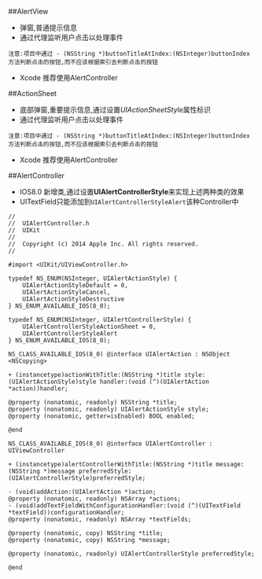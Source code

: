 ##AlertView
- 弹窗,普通提示信息
- 通过代理监听用户点击以处理事件

`注意:项目中通过 - (NSString *)buttonTitleAtIndex:(NSInteger)buttonIndex 方法判断点击的按钮,而不应该根据索引去判断点击的按钮`

- Xcode 推荐使用AlertController 

##ActionSheet
- 底部弹窗,重要提示信息,通过设置*UIActionSheetStyle*属性标识
- 通过代理监听用户点击以处理事件

`注意:项目中通过 - (NSString *)buttonTitleAtIndex:(NSInteger)buttonIndex 方法判断点击的按钮,而不应该根据索引去判断点击的按钮`

- Xcode 推荐使用AlertController 

##AlertController
- IOS8.0 新增类,通过设置**UIAlertControllerStyle**来实现上述两种类的效果
- UITextField只能添加到`UIAlertControllerStyleAlert`该种Controller中

```
//
//  UIAlertController.h
//  UIKit
//
//  Copyright (c) 2014 Apple Inc. All rights reserved.
//

#import <UIKit/UIViewController.h>

typedef NS_ENUM(NSInteger, UIAlertActionStyle) {
    UIAlertActionStyleDefault = 0,
    UIAlertActionStyleCancel,
    UIAlertActionStyleDestructive
} NS_ENUM_AVAILABLE_IOS(8_0);

typedef NS_ENUM(NSInteger, UIAlertControllerStyle) {
    UIAlertControllerStyleActionSheet = 0,
    UIAlertControllerStyleAlert
} NS_ENUM_AVAILABLE_IOS(8_0);

NS_CLASS_AVAILABLE_IOS(8_0) @interface UIAlertAction : NSObject <NSCopying>

+ (instancetype)actionWithTitle:(NSString *)title style:(UIAlertActionStyle)style handler:(void (^)(UIAlertAction *action))handler;

@property (nonatomic, readonly) NSString *title;
@property (nonatomic, readonly) UIAlertActionStyle style;
@property (nonatomic, getter=isEnabled) BOOL enabled;

@end

NS_CLASS_AVAILABLE_IOS(8_0) @interface UIAlertController : UIViewController

+ (instancetype)alertControllerWithTitle:(NSString *)title message:(NSString *)message preferredStyle:(UIAlertControllerStyle)preferredStyle;

- (void)addAction:(UIAlertAction *)action;
@property (nonatomic, readonly) NSArray *actions;
- (void)addTextFieldWithConfigurationHandler:(void (^)(UITextField *textField))configurationHandler;
@property (nonatomic, readonly) NSArray *textFields;

@property (nonatomic, copy) NSString *title;
@property (nonatomic, copy) NSString *message;

@property (nonatomic, readonly) UIAlertControllerStyle preferredStyle;

@end

```